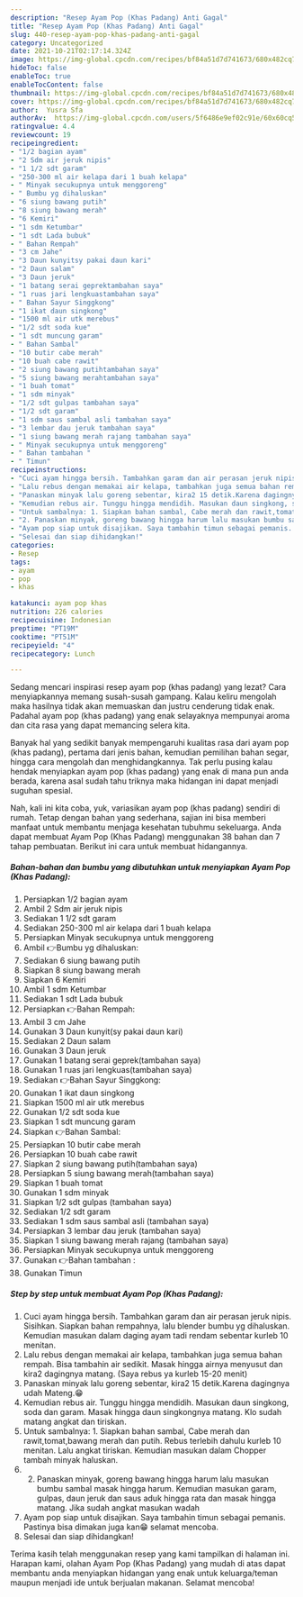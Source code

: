 ```yaml
---
description: "Resep Ayam Pop (Khas Padang) Anti Gagal"
title: "Resep Ayam Pop (Khas Padang) Anti Gagal"
slug: 440-resep-ayam-pop-khas-padang-anti-gagal
category: Uncategorized
date: 2021-10-21T02:17:14.324Z
image: https://img-global.cpcdn.com/recipes/bf84a51d7d741673/680x482cq70/ayam-pop-khas-padang-foto-resep-utama.jpg
hideToc: false
enableToc: true
enableTocContent: false
thumbnail: https://img-global.cpcdn.com/recipes/bf84a51d7d741673/680x482cq70/ayam-pop-khas-padang-foto-resep-utama.jpg
cover: https://img-global.cpcdn.com/recipes/bf84a51d7d741673/680x482cq70/ayam-pop-khas-padang-foto-resep-utama.jpg
author:  Yusra Sfa
authorAv:  https://img-global.cpcdn.com/users/5f6486e9ef02c91e/60x60cq50/avatar.jpg
ratingvalue: 4.4
reviewcount: 19
recipeingredient:
- "1/2 bagian ayam"
- "2 Sdm air jeruk nipis"
- "1 1/2 sdt garam"
- "250-300 ml air kelapa dari 1 buah kelapa"
- " Minyak secukupnya untuk menggoreng"
- " Bumbu yg dihaluskan"
- "6 siung bawang putih"
- "8 siung bawang merah"
- "6 Kemiri"
- "1 sdm Ketumbar"
- "1 sdt Lada bubuk"
- " Bahan Rempah"
- "3 cm Jahe"
- "3 Daun kunyitsy pakai daun kari"
- "2 Daun salam"
- "3 Daun jeruk"
- "1 batang serai geprektambahan saya"
- "1 ruas jari lengkuastambahan saya"
- " Bahan Sayur Singgkong"
- "1 ikat daun singkong"
- "1500 ml air utk merebus"
- "1/2 sdt soda kue"
- "1 sdt muncung garam"
- " Bahan Sambal"
- "10 butir cabe merah"
- "10 buah cabe rawit"
- "2 siung bawang putihtambahan saya"
- "5 siung bawang merahtambahan saya"
- "1 buah tomat"
- "1 sdm minyak"
- "1/2 sdt gulpas tambahan saya"
- "1/2 sdt garam"
- "1 sdm saus sambal asli tambahan saya"
- "3 lembar dau jeruk tambahan saya"
- "1 siung bawang merah rajang tambahan saya"
- " Minyak secukupnya untuk menggoreng"
- " Bahan tambahan "
- " Timun"
recipeinstructions:
- "Cuci ayam hingga bersih. Tambahkan garam dan air perasan jeruk nipis. Sisihkan. Siapkan bahan rempahnya, lalu blender bumbu yg dihaluskan. Kemudian masukan dalam daging ayam tadi rendam sebentar kurleb 10 menitan."
- "Lalu rebus dengan memakai air kelapa, tambahkan juga semua bahan rempah. Bisa tambahin air sedikit. Masak hingga airnya menyusut dan kira2 dagingnya matang. (Saya rebus ya kurleb 15-20 menit)"
- "Panaskan minyak lalu goreng sebentar, kira2 15 detik.Karena dagingnya udah Mateng.😁"
- "Kemudian rebus air. Tunggu hingga mendidih. Masukan daun singkong, soda dan garam. Masak hingga daun singkongnya matang. Klo sudah matang angkat dan tiriskan."
- "Untuk sambalnya: 1. Siapkan bahan sambal, Cabe merah dan rawit,tomat,bawang merah dan putih. Rebus terlebih dahulu kurleb 10 menitan. Lalu angkat tiriskan. Kemudian masukan dalam Chopper tambah minyak haluskan."
- "2. Panaskan minyak, goreng bawang hingga harum lalu masukan bumbu sambal masak hingga harum. Kemudian masukan garam, gulpas, daun jeruk dan saus aduk hingga rata dan masak hingga matang. Jika sudah angkat masukan wadah"
- "Ayam pop siap untuk disajikan. Saya tambahin timun sebagai pemanis. Pastinya bisa dimakan juga kan😁 selamat mencoba."
- "Selesai dan siap dihidangkan!"
categories:
- Resep
tags:
- ayam
- pop
- khas

katakunci: ayam pop khas 
nutrition: 226 calories
recipecuisine: Indonesian
preptime: "PT19M"
cooktime: "PT51M"
recipeyield: "4"
recipecategory: Lunch

---
```



Sedang mencari inspirasi resep ayam pop (khas padang) yang lezat? Cara menyiapkannya memang susah-susah gampang. Kalau keliru mengolah maka hasilnya tidak akan memuaskan dan justru cenderung tidak enak. Padahal ayam pop (khas padang) yang enak selayaknya mempunyai aroma dan cita rasa yang dapat memancing selera kita.


Banyak hal yang sedikit banyak mempengaruhi kualitas rasa dari ayam pop (khas padang), pertama dari jenis bahan, kemudian pemilihan bahan segar, hingga cara mengolah dan menghidangkannya. Tak perlu pusing kalau hendak menyiapkan ayam pop (khas padang) yang enak di mana pun anda berada, karena asal sudah tahu triknya maka hidangan ini dapat menjadi suguhan spesial.




Nah, kali ini kita coba, yuk, variasikan ayam pop (khas padang) sendiri di rumah. Tetap dengan bahan yang sederhana, sajian ini bisa memberi manfaat untuk membantu menjaga kesehatan tubuhmu sekeluarga. Anda dapat membuat Ayam Pop (Khas Padang) menggunakan 38 bahan dan 7 tahap pembuatan. Berikut ini cara untuk membuat hidangannya.

<!--inarticleads1-->

##### Bahan-bahan dan bumbu yang dibutuhkan untuk menyiapkan Ayam Pop (Khas Padang):

1. Persiapkan 1/2 bagian ayam
1. Ambil 2 Sdm air jeruk nipis
1. Sediakan 1 1/2 sdt garam
1. Sediakan 250-300 ml air kelapa dari 1 buah kelapa
1. Persiapkan  Minyak secukupnya untuk menggoreng
1. Ambil  👉Bumbu yg dihaluskan:
1. Sediakan 6 siung bawang putih
1. Siapkan 8 siung bawang merah
1. Siapkan 6 Kemiri
1. Ambil 1 sdm Ketumbar
1. Sediakan 1 sdt Lada bubuk
1. Persiapkan  👉Bahan Rempah:
1. Ambil 3 cm Jahe
1. Gunakan 3 Daun kunyit(sy pakai daun kari)
1. Sediakan 2 Daun salam
1. Gunakan 3 Daun jeruk
1. Gunakan 1 batang serai geprek(tambahan saya)
1. Gunakan 1 ruas jari lengkuas(tambahan saya)
1. Sediakan  👉Bahan Sayur Singgkong:
1. Gunakan 1 ikat daun singkong
1. Siapkan 1500 ml air utk merebus
1. Gunakan 1/2 sdt soda kue
1. Siapkan 1 sdt muncung garam
1. Siapkan  👉Bahan Sambal:
1. Persiapkan 10 butir cabe merah
1. Persiapkan 10 buah cabe rawit
1. Siapkan 2 siung bawang putih(tambahan saya)
1. Persiapkan 5 siung bawang merah(tambahan saya)
1. Siapkan 1 buah tomat
1. Gunakan 1 sdm minyak
1. Siapkan 1/2 sdt gulpas (tambahan saya)
1. Sediakan 1/2 sdt garam
1. Sediakan 1 sdm saus sambal asli (tambahan saya)
1. Persiapkan 3 lembar dau jeruk (tambahan saya)
1. Siapkan 1 siung bawang merah rajang (tambahan saya)
1. Persiapkan  Minyak secukupnya untuk menggoreng
1. Gunakan  👉Bahan tambahan :
1. Gunakan  Timun




<!--inarticleads2-->

##### Step by step untuk membuat Ayam Pop (Khas Padang):

1. Cuci ayam hingga bersih. Tambahkan garam dan air perasan jeruk nipis. Sisihkan. Siapkan bahan rempahnya, lalu blender bumbu yg dihaluskan. Kemudian masukan dalam daging ayam tadi rendam sebentar kurleb 10 menitan.
1. Lalu rebus dengan memakai air kelapa, tambahkan juga semua bahan rempah. Bisa tambahin air sedikit. Masak hingga airnya menyusut dan kira2 dagingnya matang. (Saya rebus ya kurleb 15-20 menit)
1. Panaskan minyak lalu goreng sebentar, kira2 15 detik.Karena dagingnya udah Mateng.😁
1. Kemudian rebus air. Tunggu hingga mendidih. Masukan daun singkong, soda dan garam. Masak hingga daun singkongnya matang. Klo sudah matang angkat dan tiriskan.
1. Untuk sambalnya: 1. Siapkan bahan sambal, Cabe merah dan rawit,tomat,bawang merah dan putih. Rebus terlebih dahulu kurleb 10 menitan. Lalu angkat tiriskan. Kemudian masukan dalam Chopper tambah minyak haluskan.
1. 2. Panaskan minyak, goreng bawang hingga harum lalu masukan bumbu sambal masak hingga harum. Kemudian masukan garam, gulpas, daun jeruk dan saus aduk hingga rata dan masak hingga matang. Jika sudah angkat masukan wadah
1. Ayam pop siap untuk disajikan. Saya tambahin timun sebagai pemanis. Pastinya bisa dimakan juga kan😁 selamat mencoba.
1. Selesai dan siap dihidangkan!



Terima kasih telah menggunakan resep yang kami tampilkan di halaman ini. Harapan kami, olahan Ayam Pop (Khas Padang) yang mudah di atas dapat membantu anda menyiapkan hidangan yang enak untuk keluarga/teman maupun menjadi ide untuk berjualan makanan. Selamat mencoba!
